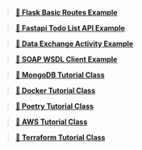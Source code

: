 > **[📁 Flask Basic Routes Example](1_Flask_Basic_Routes_Example/)**

> **[📁 Fastapi Todo List API Example](2_Fastapi_Todo_List_API_Example/)**

> **[📁 Data Exchange Activity Example](3_Data_Exchange_Activity_Example/)**

> **[📁 SOAP WSDL Client Example](4_SOAP_WSDL_Client_Example/)**

> **[📁 MongoDB Tutorial Class](5_MongoDB_Tutorial_Class/)**

> **[📁 Docker Tutorial Class](6_Docker_Tutorial_Class/)**

> **[📁 Poetry Tutorial Class](7_Poetry_Tutorial_Class/)**

> **[📁 AWS Tutorial Class](8_AWS_Tutorial_Class/)**

> **[📁 Terraform Tutorial Class](9_Terraform_Tutorial_Class/)**